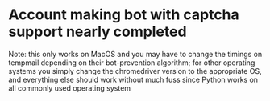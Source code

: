 # Account making bot with captcha support nearly completed

Note: this only works on MacOS and you may have to change the timings on tempmail depending on their bot-prevention algorithm; for other operating systems you simply change the chromedriver version to the appropriate OS, and everything else should work without much fuss since Python works on all commonly used operating system
